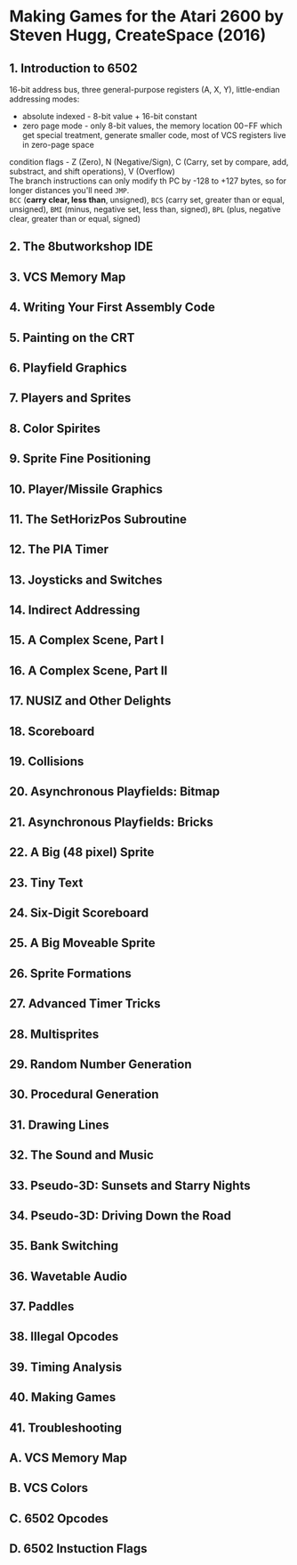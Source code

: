 # Making Games for the Atari 2600 by Steven Hugg, CreateSpace (2016)

## 1. Introduction to 6502

16-bit address bus, three general-purpose registers (A, X, Y), little-endian<br>
addressing modes:
* absolute indexed - 8-bit value + 16-bit constant
* zero page mode - only 8-bit values, the memory location $00-$FF which get
                   special treatment, generate smaller code, most of VCS
                   registers live in zero-page space

condition flags - Z (Zero), N (Negative/Sign), C (Carry, set by compare, add,
 substract, and shift operations), V (Overflow)<br>
The branch instructions can only modify th PC by -128 to +127 bytes, so for
 longer distances you'll need `JMP`.<br>
`BCC` (**carry clear, less than**, unsigned), `BCS` (carry set, greater than or
 equal, unsigned), `BMI` (minus, negative set, less than, signed), `BPL` (plus,
 negative clear, greater than or equal, signed)

## 2. The 8butworkshop IDE

## 3. VCS Memory Map

## 4. Writing Your First Assembly Code

## 5. Painting on the CRT

## 6. Playfield Graphics

## 7. Players and Sprites

## 8. Color Spirites

## 9. Sprite Fine Positioning

## 10. Player/Missile Graphics

## 11. The SetHorizPos Subroutine

## 12. The PIA Timer

## 13. Joysticks and Switches

## 14. Indirect Addressing

## 15. A Complex Scene, Part I

## 16. A Complex Scene, Part II

## 17. NUSIZ and Other Delights

## 18. Scoreboard

## 19. Collisions

## 20. Asynchronous Playfields: Bitmap

## 21. Asynchronous Playfields: Bricks

## 22. A Big (48 pixel) Sprite

## 23. Tiny Text

## 24. Six-Digit Scoreboard

## 25. A Big Moveable Sprite

## 26. Sprite Formations

## 27. Advanced Timer Tricks

## 28. Multisprites

## 29. Random Number Generation

## 30. Procedural Generation

## 31. Drawing Lines

## 32. The Sound and Music

## 33. Pseudo-3D: Sunsets and Starry Nights

## 34. Pseudo-3D: Driving Down the Road

## 35. Bank Switching

## 36. Wavetable Audio

## 37. Paddles

## 38. Illegal Opcodes

## 39. Timing Analysis

## 40. Making Games

## 41. Troubleshooting

## A. VCS Memory Map

## B. VCS Colors

## C. 6502 Opcodes

## D. 6502 Instuction Flags

